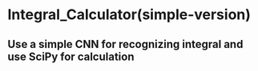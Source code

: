 # Integral_Calculator(simple-version)

## Use a simple CNN for recognizing integral and use SciPy for calculation

